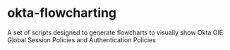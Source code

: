 # okta-flowcharting
A set of scripts designed to generate flowcharts to visually show Okta OIE Global Session Policies and Authentication Policies
